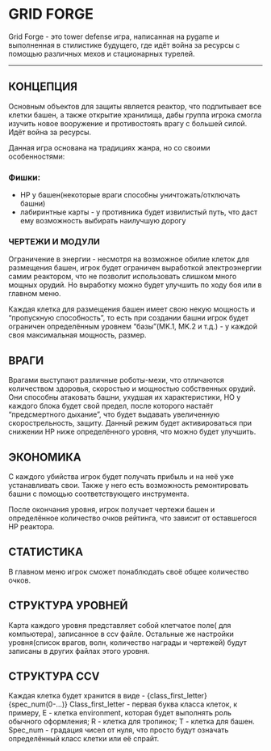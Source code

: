 # GRID FORGE

Grid Forge - это tower defense игра, написанная на pygame и выполненная в стилистике будущего, где идёт война за ресурсы с помощью различных мехов и стационарных турелей.

***
## КОНЦЕПЦИЯ

Основным объектов для защиты является реактор, что подпитывает все клетки башен, а также открытие хранилища, дабы группа игрока смогла изучить новое вооружение и противостоять врагу с большей силой. Идёт война за ресурсы.

Данная игра основана на традициях жанра, но со своими особенностями: 

### Фишки:
- HP у башен(некоторые враги способны уничтожать/отключать башни)
- лабиринтные карты - у противника будет извилистый путь, что даст ему возможность выбирать наилучшую дорогу

### ЧЕРТЕЖИ И МОДУЛИ

Ограничение в энергии - несмотря на возможное обилие клеток для размещения башен, игрок будет ограничен выработкой электроэнергии самим реактором, что не позволит использовать слишком много мощных орудий. Но выработку можно будет улучшить по ходу боя или в главном меню.

Каждая клетка для размещения башен имеет свою некую мощность и “пропускную способность”, то есть при создании башни игрок будет ограничен определённым уровнем “базы”(MK.1, MK.2 и т.д.) - у каждой своя максимальная мощность, размер.

## ВРАГИ 

Врагами выступают различные роботы-мехи, что отличаются количеством здоровья, скоростью и мощностью собственных орудий. Они способны атаковать башни, ухудшая их характеристики, НО у каждого блока будет свой предел, после которого настаёт “предсмертного дыхание”, что будет выдавать увеличенную скорострельность, защиту. Данный режим будет активироваться при снижении НР ниже определённого уровня, что можно будет улучшить.

## ЭКОНОМИКА

С каждого убийства игрок будет получать прибыль и на неё уже устанавливать свои. Также у него есть возможность ремонтировать башни с помощью соответствующего инструмента.

После окончания уровня, игрок получает чертежи башен и определённое количество очков рейтинга, что зависит от оставшегося НР реактора. 

## СТАТИСТИКА

В главном меню игрок сможет понаблюдать своё общее количество очков.

## СТРУКТУРА УРОВНЕЙ

Карта каждого уровня представляет собой клетчатое поле( для компьютера), записанное в ccv файле. Остальные же настройки уровня(список врагов, волн, количество награды и чертежей) будут записаны в других файлах этого уровня.
## СТРУКТУРА CCV

Каждая клетка будет хранится в виде - {class_first_letter}{spec_num(0-...)}
Class_first_letter - первая буква класса клеток, к примеру, E - клетка environment, которая будет выполнять роль обычного оформления; R - клетка для тропинок; T - клетка для башен.
Spec_num - градация чисел от нуля, что просто будут означать определённый класс клетки или её спрайт.
